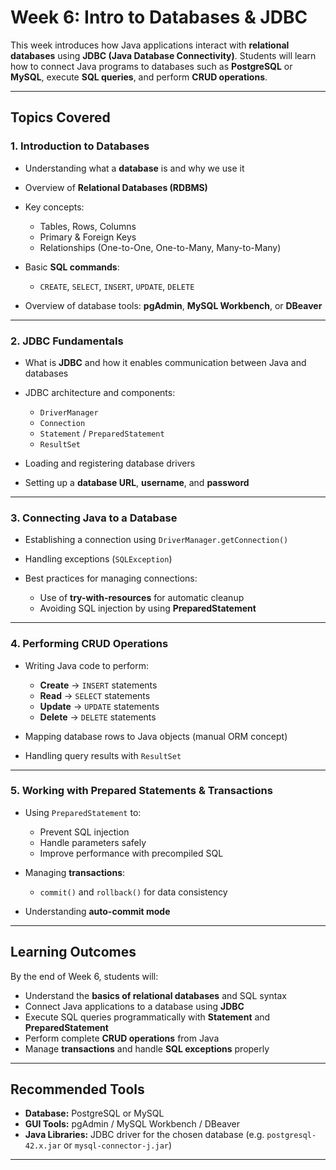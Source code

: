 # Week 6: Intro to Databases & JDBC

This week introduces how Java applications interact with **relational databases** using **JDBC (Java Database Connectivity)**.
Students will learn how to connect Java programs to databases such as **PostgreSQL** or **MySQL**, execute **SQL queries**, and perform **CRUD operations**.

---

## Topics Covered

### **1. Introduction to Databases**

* Understanding what a **database** is and why we use it
* Overview of **Relational Databases (RDBMS)**
* Key concepts:

    * Tables, Rows, Columns
    * Primary & Foreign Keys
    * Relationships (One-to-One, One-to-Many, Many-to-Many)
* Basic **SQL commands**:

    * `CREATE`, `SELECT`, `INSERT`, `UPDATE`, `DELETE`
* Overview of database tools: **pgAdmin**, **MySQL Workbench**, or **DBeaver**

---

### **2. JDBC Fundamentals**

* What is **JDBC** and how it enables communication between Java and databases
* JDBC architecture and components:

    * `DriverManager`
    * `Connection`
    * `Statement` / `PreparedStatement`
    * `ResultSet`
* Loading and registering database drivers
* Setting up a **database URL**, **username**, and **password**

---

### **3. Connecting Java to a Database**

* Establishing a connection using `DriverManager.getConnection()`
* Handling exceptions (`SQLException`)
* Best practices for managing connections:

    * Use of **try-with-resources** for automatic cleanup
    * Avoiding SQL injection by using **PreparedStatement**

---

### **4. Performing CRUD Operations**

* Writing Java code to perform:

    * **Create** → `INSERT` statements
    * **Read** → `SELECT` statements
    * **Update** → `UPDATE` statements
    * **Delete** → `DELETE` statements
* Mapping database rows to Java objects (manual ORM concept)
* Handling query results with `ResultSet`

---

### **5. Working with Prepared Statements & Transactions**

* Using `PreparedStatement` to:

    * Prevent SQL injection
    * Handle parameters safely
    * Improve performance with precompiled SQL
* Managing **transactions**:

    * `commit()` and `rollback()` for data consistency
* Understanding **auto-commit mode**

---

## Learning Outcomes

By the end of Week 6, students will:

* Understand the **basics of relational databases** and SQL syntax
* Connect Java applications to a database using **JDBC**
* Execute SQL queries programmatically with **Statement** and **PreparedStatement**
* Perform complete **CRUD operations** from Java
* Manage **transactions** and handle **SQL exceptions** properly

---

## Recommended Tools

* **Database:** PostgreSQL or MySQL
* **GUI Tools:** pgAdmin / MySQL Workbench / DBeaver
* **Java Libraries:** JDBC driver for the chosen database (e.g. `postgresql-42.x.jar` or `mysql-connector-j.jar`)

---

